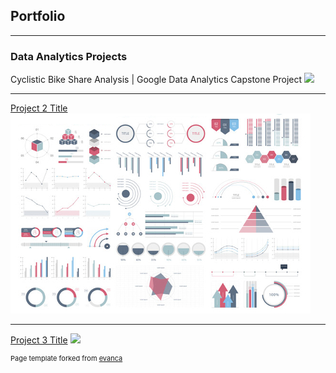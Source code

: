 ## Portfolio

---

### Data Analytics Projects 

Cyclistic Bike Share Analysis | Google Data Analytics Capstone Project
<img src="images/cyclistic_bike_share.jpg?raw=true"/>

---
[Project 2 Title](/pdf/sample_presentation.pdf)
<img src="/dummy_thumbnail.jpg?raw=true"/>

---
[Project 3 Title](http://example.com/)
<img src="images/dummy_thumbnail.jpg?raw=true"/>



<p style="font-size:11px">Page template forked from <a href="https://github.com/evanca/quick-portfolio">evanca</a></p>
